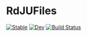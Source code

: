 # RdJUFiles

[![Stable](https://img.shields.io/badge/docs-stable-blue.svg)](https://nmaedajp.github.io/RdJUFiles.jl/stable/)
[![Dev](https://img.shields.io/badge/docs-dev-blue.svg)](https://nmaedajp.github.io/RdJUFiles.jl/dev/)
[![Build Status](https://github.com/nmaedajp/RdJUFiles.jl/actions/workflows/CI.yml/badge.svg?branch=main)](https://github.com/nmaedajp/RdJUFiles.jl/actions/workflows/CI.yml?query=branch%3Amain)
